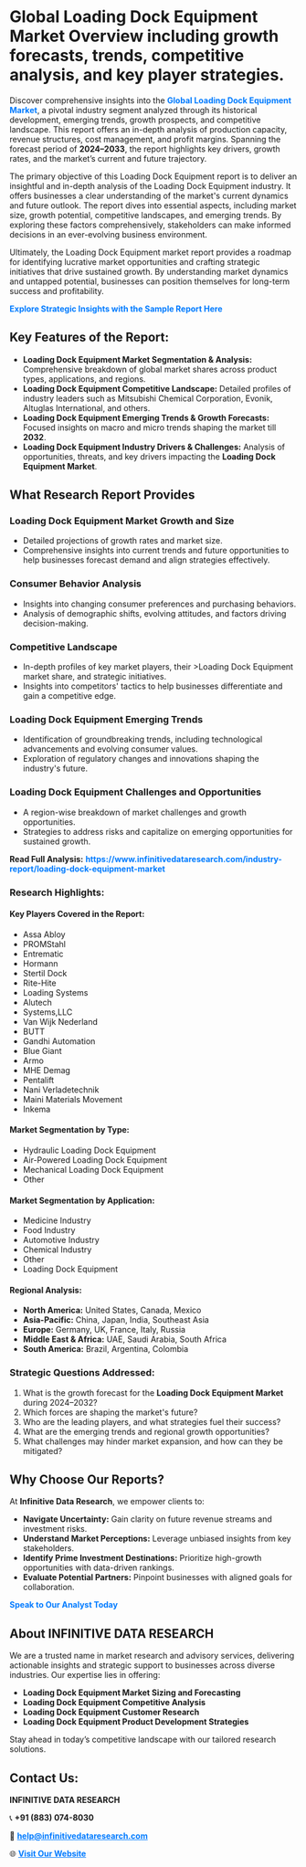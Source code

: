 <h1>Global Loading Dock Equipment Market Overview including growth forecasts, trends, competitive analysis, and key player strategies.</h1>
<p>
Discover comprehensive insights into the 
<a href="https://www.infinitivedataresearch.com/industry-report/loading-dock-equipment-market" rel="dofollow" style="color: #007BFF; text-decoration: none;"><strong>Global Loading Dock Equipment Market</strong></a>, a pivotal industry segment analyzed through its historical development, emerging trends, growth prospects, and competitive landscape. This report offers an in-depth analysis of production capacity, revenue structures, cost management, and profit margins. Spanning the forecast period of <strong>2024–2033</strong>, the report highlights key drivers, growth rates, and the market’s current and future trajectory.
</p>
<p>
The primary objective of this Loading Dock Equipment report is to deliver an insightful and in-depth analysis of the Loading Dock Equipment industry. It offers businesses a clear understanding of the market's current dynamics and future outlook. The report dives into essential aspects, including market size, growth potential, competitive landscapes, and emerging trends. By exploring these factors comprehensively, stakeholders can make informed decisions in an ever-evolving business environment.
</p>
<p>
Ultimately, the Loading Dock Equipment market report provides a roadmap for identifying lucrative market opportunities and crafting strategic initiatives that drive sustained growth. By understanding market dynamics and untapped potential, businesses can position themselves for long-term success and profitability.
</p>
<p>
<a href="https://www.infinitivedataresearch.com/request-sample/reportId=104062" style="color: #007BFF; text-decoration: none;"><strong>Explore Strategic Insights with the Sample Report Here</strong></a>
</p>

<h2>Key Features of the Report:</h2>
<ul>
<li><strong>Loading Dock Equipment Market Segmentation & Analysis:</strong> Comprehensive breakdown of global market shares across product types, applications, and regions.</li>
<li><strong>Loading Dock Equipment Competitive Landscape:</strong> Detailed profiles of industry leaders such as Mitsubishi Chemical Corporation, Evonik, Altuglas International, and others.</li>
<li><strong>Loading Dock Equipment Emerging Trends & Growth Forecasts:</strong> Focused insights on macro and micro trends shaping the market till <strong>2032</strong>.</li>
<li><strong>Loading Dock Equipment Industry Drivers & Challenges:</strong> Analysis of opportunities, threats, and key drivers impacting the <strong>Loading Dock Equipment Market</strong>.</li>
</ul>

<h2>What Research Report Provides</h2>
<h3>Loading Dock Equipment Market Growth and Size</h3>
<ul>
<li>Detailed projections of growth rates and market size.</li>
<li>Comprehensive insights into current trends and future opportunities to help businesses forecast demand and align strategies effectively.</li>
</ul>

<h3>Consumer Behavior Analysis</h3>
<ul>
<li>Insights into changing consumer preferences and purchasing behaviors.</li>
<li>Analysis of demographic shifts, evolving attitudes, and factors driving decision-making.</li>
</ul>

<h3>Competitive Landscape</h3>
<ul>
<li>In-depth profiles of key market players, their >Loading Dock Equipment market share, and strategic initiatives.</li>
<li>Insights into competitors' tactics to help businesses differentiate and gain a competitive edge.</li>
</ul>

<h3>Loading Dock Equipment Emerging Trends</h3>
<ul>
<li>Identification of groundbreaking trends, including technological advancements and evolving consumer values.</li>
<li>Exploration of regulatory changes and innovations shaping the industry's future.</li>
</ul>

<h3>Loading Dock Equipment Challenges and Opportunities</h3>
<ul>
<li>A region-wise breakdown of market challenges and growth opportunities.</li>
<li>Strategies to address risks and capitalize on emerging opportunities for sustained growth.</li>
</ul>
<p><strong>Read Full Analysis:</strong> <a href="https://www.infinitivedataresearch.com/industry-report/loading-dock-equipment-market" rel="dofollow" style="color: #007BFF; text-decoration: none;"><strong>https://www.infinitivedataresearch.com/industry-report/loading-dock-equipment-market</strong></a></p>
<h3>Research Highlights:</h3>
<h4>Key Players Covered in the Report:</h4>
<ul><li>Assa Abloy</li><li>PROMStahl</li><li>Entrematic</li><li>Hormann</li><li>Stertil Dock</li><li>Rite-Hite</li><li>Loading Systems</li><li>Alutech</li><li>Systems,LLC</li><li>Van Wijk Nederland</li><li>BUTT</li><li>Gandhi Automation</li><li>Blue Giant</li><li>Armo</li><li>MHE Demag</li><li>Pentalift</li><li>Nani Verladetechnik</li><li>Maini Materials Movement</li><li>Inkema</li></ul>
<h4>Market Segmentation by Type:</h4>
<ul><li>Hydraulic Loading Dock Equipment</li><li>Air-Powered Loading Dock Equipment</li><li>Mechanical Loading Dock Equipment</li><li>Other</li></ul>
<h4>Market Segmentation by Application:</h4>
<ul><li>Medicine Industry</li><li>Food Industry</li><li>Automotive Industry</li><li>Chemical Industry</li><li>Other</li><li>Loading Dock Equipment</li></ul>

<h4>Regional Analysis:</h4>
<ul>
<li><strong>North America:</strong> United States, Canada, Mexico</li>
<li><strong>Asia-Pacific:</strong> China, Japan, India, Southeast Asia</li>
<li><strong>Europe:</strong> Germany, UK, France, Italy, Russia</li>
<li><strong>Middle East & Africa:</strong> UAE, Saudi Arabia, South Africa</li>
<li><strong>South America:</strong> Brazil, Argentina, Colombia</li>
</ul>

<h3>Strategic Questions Addressed:</h3>
<ol>
<li>What is the growth forecast for the <strong>Loading Dock Equipment Market</strong> during 2024–2032?</li>
<li>Which forces are shaping the market's future?</li>
<li>Who are the leading players, and what strategies fuel their success?</li>
<li>What are the emerging trends and regional growth opportunities?</li>
<li>What challenges may hinder market expansion, and how can they be mitigated?</li>
</ol>

<h2>Why Choose Our Reports?</h2>
<p>At <strong>Infinitive Data Research</strong>, we empower clients to:</p>
<ul>
<li><strong>Navigate Uncertainty:</strong> Gain clarity on future revenue streams and investment risks.</li>
<li><strong>Understand Market Perceptions:</strong> Leverage unbiased insights from key stakeholders.</li>
<li><strong>Identify Prime Investment Destinations:</strong> Prioritize high-growth opportunities with data-driven rankings.</li>
<li><strong>Evaluate Potential Partners:</strong> Pinpoint businesses with aligned goals for collaboration.</li>
</ul>
<p><a href="https://www.infinitivedataresearch.com/industry-report/loading-dock-equipment-market" rel="dofollow" style="color: #007BFF; text-decoration: none;"><strong>Speak to Our Analyst Today</strong></a></p>

<h2>About INFINITIVE DATA RESEARCH</h2>
<p>We are a trusted name in market research and advisory services, delivering actionable insights and strategic support to businesses across diverse industries. Our expertise lies in offering:</p>
<ul>
<li><strong>Loading Dock Equipment Market Sizing and Forecasting</strong></li>
<li><strong>Loading Dock Equipment Competitive Analysis</strong></li>
<li><strong>Loading Dock Equipment Customer Research</strong></li>
<li><strong>Loading Dock Equipment Product Development Strategies</strong></li>
</ul>
<p>Stay ahead in today’s competitive landscape with our tailored research solutions.</p>

<h2>Contact Us:</h2>
<p><strong>INFINITIVE DATA RESEARCH</strong></p>
<p>📞 <strong>+91 (883) 074-8030</strong></p>
<p>📧 <strong><a href="mailto:help@infinitivedataresearch.com" style="color: #007BFF;">help@infinitivedataresearch.com</a></strong></p>
<p>🌐 <strong><a href="https://www.infinitivedataresearch.com" rel="dofollow" style="color: #007BFF;">Visit Our Website</a></strong></p>